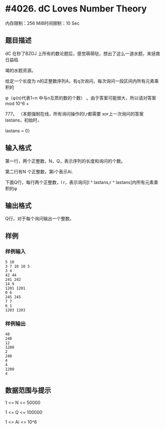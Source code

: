 # #4026. dC Loves Number Theory 

内存限制：256 MiB时间限制：10 Sec

## 题目描述

 dC 在秒了BZOJ 上所有的数论题后，感觉萌萌哒，想出了这么一道水题，来拯救日益枯

竭的水题资源。 

  给定一个长度为 n的正整数序列A，有q次询问，每次询问一段区间内所有元素乘积的

&phi;（&phi;(n)代表1~n 中与n互质的数的个数） 。由于答案可能很大，所以请对答案 mod 10^6 + 

777。 （本题强制在线，所有询问操作的l,r都需要 xor上一次询问的答案 lastans，初始时，

lastans = 0） 

## 输入格式

 第一行，两个正整数，N，Q，表示序列的长度和询问的个数。 

第二行有N 个正整数，第i个表示Ai. 

下面Q行，每行两个正整数，l r，表示询问[l ^ lastans,r ^ lastans]内所有元素乘积的&phi; 

## 输出格式

Q行，对于每个询问输出一个整数。 

## 样例

### 样例输入

    
    5 10
    3 7 10 10 5 
    3 4
    42 44
    241 242
    14 9
    1201 1201
    0 6
    245 245
    7 7
    6 1
    1203 1203
    
    

### 样例输出

    
    40
    240
    12
    1200
    2
    240
    4
    4
    1200
    4
    
    

## 数据范围与提示

 1 <= N <= 50000 

1 <= Q <= 100000 

1 <= Ai <= 10^6 

